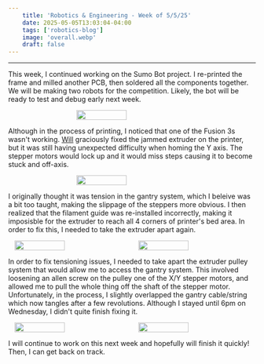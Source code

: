 ```yaml
---
    title: 'Robotics & Engineering - Week of 5/5/25'
    date: 2025-05-05T13:03:04-04:00
    tags: ['robotics-blog']
    image: 'overall.webp'
    draft: false
---
```


---

This week, I continued working on the Sumo Bot project. I re-printed the frame and milled another PCB, then soldered all the components together. We will be making two robots for the competition. Likely, the bot will be ready to test and debug early next week.

<div style="display:   flex">  
<br>
<img onclick="window.location.href=this.src;" style="display: block; margin-left: auto; margin-right: auto; width: 45%; height: auto; " src="/posts/5-5-25/wheel.png"/></img>                                                                      
 <br>    
 </div>  

Although in the process of printing, I noticed that one of the Fusion 3s wasn't working. <a href="https://willvictor82.wordpress.com/">Will</a> graciously fixed the jammed extruder on the printer, but it was still having unexpected difficulty when homing the Y axis. The stepper motors would lock up and it would miss steps causing it to become stuck and off-axis.

<div style="display:   flex">                                                                                                                          
<br>
<img onclick="window.location.href=this.src;" style="display: block; margin-left: auto; margin-right: auto; width: 45%; height: auto; " src="/posts/5-5-25/will.webp"/></img>   
 <br>    
 </div>  

 I originally thought it was tension in the gantry system, which I beleive was a bit too taught, making the slippage of the steppers more obvious. I then realized that the filament guide was re-installed incorrectly, making it imposisble for the extruder to reach all 4 corners of printer's bed area. In order to fix this, I needed to take the extruder apart again.

 <div style="display:   flex">  
<br>
<img onclick="window.location.href=this.src;" style="display: block; margin-left: auto; margin-right: auto; width: 45%; height: auto; " src="/posts/5-5-25/extruder1.webp"/></img>  
<img onclick="window.location.href=this.src;" style="display: block; margin-left: auto; margin-right: auto; width: 45%; height: auto; " src="/posts/5-5-25/extruder.webp"/></img>                                                                      
 <br>    
 </div>  

 In order to fix tensioning issues, I needed to take apart the extruder pulley system that would allow me to access the gantry system. This involved loosening an allen screw on the pulley one of the X/Y stepper motors, and allowed me to pull the whole thing off the shaft of the stepper motor. Unfortunately, in the process, I slightly overlapped the gantry cable/string which now tangles after a few revolutions. Although I stayed until 6pm on Wednesday, I didn't quite finish fixing it.

  <div style="display:   flex">  
<br>
<img onclick="window.location.href=this.src;" style="display: block; margin-left: auto; margin-right: auto; width: 45%; height: auto; " src="/posts/5-5-25/stepper.webp"/></img>  
<img onclick="window.location.href=this.src;" style="display: block; margin-left: auto; margin-right: auto; width: 45%; height: auto; " src="/posts/5-5-25/overall.webp"/></img>                                                                      
 <br>    
 </div> 

I will continue to work on this next week and hopefully will finish it quickly! Then, I can get back on track.